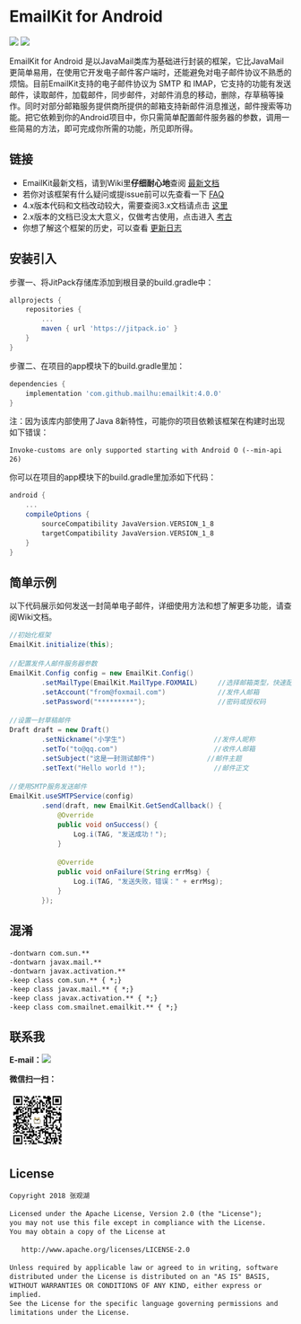 # EmailKit for Android
[![](https://img.shields.io/badge/platform-Android-green.svg)](https://developer.android.google.cn/)
[![](https://jitpack.io/v/mailhu/email.svg)](https://jitpack.io/#mailhu/email)

EmailKit for Android 是以JavaMail类库为基础进行封装的框架，它比JavaMail更简单易用，在使用它开发电子邮件客户端时，还能避免对电子邮件协议不熟悉的烦恼。目前EmailKit支持的电子邮件协议为 SMTP 和 IMAP，它支持的功能有发送邮件，读取邮件，加载邮件，同步邮件，对邮件消息的移动，删除，存草稿等操作。同时对部分邮箱服务提供商所提供的邮箱支持新邮件消息推送，邮件搜索等功能。把它依赖到你的Android项目中，你只需简单配置邮件服务器的参数，调用一些简易的方法，即可完成你所需的功能，所见即所得。

## 链接
+ EmailKit最新文档，请到Wiki里**仔细耐心地**查阅 [最新文档](https://github.com/mailhu/emailkit/wiki)
+ 若你对该框架有什么疑问或提issue前可以先查看一下 [FAQ](https://github.com/mailhu/emailkit/blob/master/doc/FAQ.md)
+ 4.x版本代码和文档改动较大，需要查阅3.x文档请点击 [这里](https://github.com/mailhu/emailkit/blob/master/doc/3.x.md)
+ 2.x版本的文档已没太大意义，仅做考古使用，点击进入 [考古](https://github.com/mailhu/emailkit/blob/master/doc/2.x.md)
+ 你想了解这个框架的历史，可以查看 [更新日志](https://github.com/mailhu/emailkit/blob/master/doc/log.md)

## 安装引入
步骤一、将JitPack存储库添加到根目录的build.gradle中：
```gradle
allprojects {
    repositories {
        ...
        maven { url 'https://jitpack.io' }
    }
}
```
步骤二、在项目的app模块下的build.gradle里加：
```gradle
dependencies {
    implementation 'com.github.mailhu:emailkit:4.0.0'
}
```
注：因为该库内部使用了Java 8新特性，可能你的项目依赖该框架在构建时出现如下错误：
```
Invoke-customs are only supported starting with Android O (--min-api 26)
```
你可以在项目的app模块下的build.gradle里加添如下代码：
```gradle
android {
    ...
    compileOptions {
        sourceCompatibility JavaVersion.VERSION_1_8
        targetCompatibility JavaVersion.VERSION_1_8
    }
}
```

## 简单示例
以下代码展示如何发送一封简单电子邮件，详细使用方法和想了解更多功能，请查阅Wiki文档。
```java
//初始化框架
EmailKit.initialize(this);

//配置发件人邮件服务器参数
EmailKit.Config config = new EmailKit.Config()
        .setMailType(EmailKit.MailType.FOXMAIL)     //选择邮箱类型，快速配置服务器参数
        .setAccount("from@foxmail.com")             //发件人邮箱
        .setPassword("*********");                  //密码或授权码

//设置一封草稿邮件
Draft draft = new Draft()
        .setNickname("小学生")                      //发件人昵称
        .setTo("to@qq.com")                        //收件人邮箱
        .setSubject("这是一封测试邮件")             //邮件主题
        .setText("Hello world !");                 //邮件正文

//使用SMTP服务发送邮件
EmailKit.useSMTPService(config)
        .send(draft, new EmailKit.GetSendCallback() {
            @Override
            public void onSuccess() {
                Log.i(TAG, "发送成功！");
            }

            @Override
            public void onFailure(String errMsg) {
                Log.i(TAG, "发送失败，错误：" + errMsg);
            }
        });
```

## 混淆
```
-dontwarn com.sun.**
-dontwarn javax.mail.**
-dontwarn javax.activation.**
-keep class com.sun.** { *;}
-keep class javax.mail.** { *;}
-keep class javax.activation.** { *;}
-keep class com.smailnet.emailkit.** { *;}
```

## 联系我
**E-mail：**<a target="_blank" href="http://mail.qq.com/cgi-bin/qm_share?t=qm_mailme&email=Zx0AEgYJDxInAQgfCgYOC0kECAo" style="text-decoration:none;"><img src="http://rescdn.qqmail.com/zh_CN/htmledition/images/function/qm_open/ico_mailme_01.png"/></a>

**微信扫一扫：**

<img src="https://github.com/mailhu/email/blob/master/image/WeChat.png"  height="100" width="100">


## License
```
Copyright 2018 张观湖

Licensed under the Apache License, Version 2.0 (the "License");
you may not use this file except in compliance with the License.
You may obtain a copy of the License at

   http://www.apache.org/licenses/LICENSE-2.0

Unless required by applicable law or agreed to in writing, software
distributed under the License is distributed on an "AS IS" BASIS,
WITHOUT WARRANTIES OR CONDITIONS OF ANY KIND, either express or implied.
See the License for the specific language governing permissions and
limitations under the License.
```